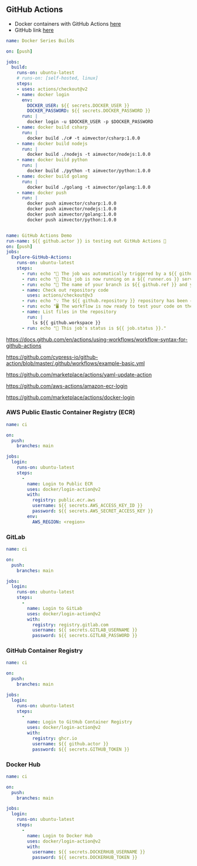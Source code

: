 ## GitHub Actions
- Docker containers with GitHub Actions [here](https://www.youtube.com/watch?v=09lZdSpeHAk)
- GitHub link [here](https://github.com/marcel-dempers/docker-development-youtube-series/tree/master/.github/workflows)


```yml
name: Docker Series Builds

on: [push]

jobs:
  build:
    runs-on: ubuntu-latest
    # runs-on: [self-hosted, linux]
    steps:
    - uses: actions/checkout@v2
    - name: docker login
      env:
        DOCKER_USER: ${{ secrets.DOCKER_USER }}   
        DOCKER_PASSWORD: ${{ secrets.DOCKER_PASSWORD }}  
      run: |
        docker login -u $DOCKER_USER -p $DOCKER_PASSWORD
    - name: docker build csharp
      run: |
        docker build ./c# -t aimvector/csharp:1.0.0
    - name: docker build nodejs
      run: |
        docker build ./nodejs -t aimvector/nodejs:1.0.0
    - name: docker build python
      run: |
        docker build ./python -t aimvector/python:1.0.0
    - name: docker build golang
      run: |
        docker build ./golang -t aimvector/golang:1.0.0
    - name: docker push
      run: |
        docker push aimvector/csharp:1.0.0
        docker push aimvector/nodejs:1.0.0
        docker push aimvector/golang:1.0.0
        docker push aimvector/python:1.0.0


name: GitHub Actions Demo
run-name: ${{ github.actor }} is testing out GitHub Actions 🚀
on: [push]
jobs:
  Explore-GitHub-Actions:
    runs-on: ubuntu-latest
    steps:
      - run: echo "🎉 The job was automatically triggered by a ${{ github.event_name }} event."
      - run: echo "🐧 This job is now running on a ${{ runner.os }} server hosted by GitHub!"
      - run: echo "🔎 The name of your branch is ${{ github.ref }} and your repository is ${{ github.repository }}."
      - name: Check out repository code
        uses: actions/checkout@v3
      - run: echo "💡 The ${{ github.repository }} repository has been cloned to the runner."
      - run: echo "🖥️ The workflow is now ready to test your code on the runner."
      - name: List files in the repository
        run: |
          ls ${{ github.workspace }}
      - run: echo "🍏 This job's status is ${{ job.status }}."
```


https://docs.github.com/en/actions/using-workflows/workflow-syntax-for-github-actions

https://github.com/cypress-io/github-action/blob/master/.github/workflows/example-basic.yml

https://github.com/marketplace/actions/yaml-update-action

https://github.com/aws-actions/amazon-ecr-login

https://github.com/marketplace/actions/docker-login


### AWS Public Elastic Container Registry (ECR)
```yaml
name: ci

on:
  push:
    branches: main

jobs:
  login:
    runs-on: ubuntu-latest
    steps:
      -
        name: Login to Public ECR
        uses: docker/login-action@v2
        with:
          registry: public.ecr.aws
          username: ${{ secrets.AWS_ACCESS_KEY_ID }}
          password: ${{ secrets.AWS_SECRET_ACCESS_KEY }}
        env:
          AWS_REGION: <region>
```

### GitLab
```yaml
name: ci

on:
  push:
    branches: main

jobs:
  login:
    runs-on: ubuntu-latest
    steps:
      -
        name: Login to GitLab
        uses: docker/login-action@v2
        with:
          registry: registry.gitlab.com
          username: ${{ secrets.GITLAB_USERNAME }}
          password: ${{ secrets.GITLAB_PASSWORD }}
```

### GitHub Container Registry
```yaml
name: ci

on:
  push:
    branches: main

jobs:
  login:
    runs-on: ubuntu-latest
    steps:
      -
        name: Login to GitHub Container Registry
        uses: docker/login-action@v2
        with:
          registry: ghcr.io
          username: ${{ github.actor }}
          password: ${{ secrets.GITHUB_TOKEN }}
```

### Docker Hub
```yaml
name: ci

on:
  push:
    branches: main

jobs:
  login:
    runs-on: ubuntu-latest
    steps:
      -
        name: Login to Docker Hub
        uses: docker/login-action@v2
        with:
          username: ${{ secrets.DOCKERHUB_USERNAME }}
          password: ${{ secrets.DOCKERHUB_TOKEN }}
```